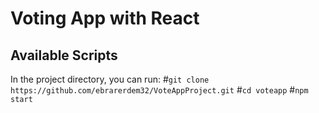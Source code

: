 # Voting App with React

## Available Scripts

In the project directory, you can run:
#```git clone https://github.com/ebrarerdem32/VoteAppProject.git```
#```cd voteapp```
#```npm start```


